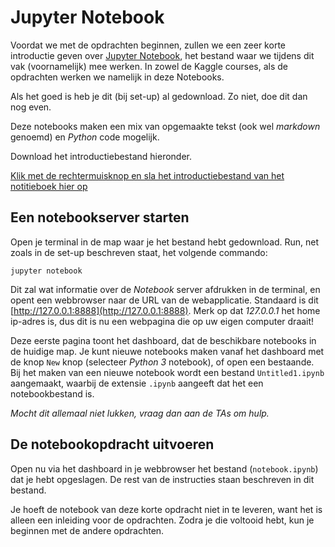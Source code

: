 # Jupyter Notebook

Voordat we met de opdrachten beginnen, zullen we een zeer korte introductie geven over [Jupyter Notebook](http://jupyter.org/), het bestand waar we tijdens dit vak (voornamelijk) mee werken. In zowel de Kaggle courses, als de opdrachten werken we namelijk in deze Notebooks.

Als het goed is heb je dit (bij set-up) al gedownload. Zo niet, doe dit dan nog even.

Deze notebooks maken een mix van opgemaakte tekst (ook wel *markdown* genoemd) en *Python* code mogelijk.

Download het introductiebestand hieronder.

[Klik met de rechtermuisknop en sla het introductiebestand van het notitieboek hier op](../data/notebook.ipynb)

## Een notebookserver starten

Open je terminal in de map waar je het bestand hebt gedownload. Run, net zoals in de set-up beschreven staat, het volgende commando:

    jupyter notebook

Dit zal wat informatie over de *Notebook* server afdrukken in de terminal,
en opent een webbrowser naar de URL van de webapplicatie. Standaard is dit
[http://127.0.0.1:8888](http://127.0.0.1:8888). Merk op dat *127.0.0.1* het
home ip-adres is, dus dit is nu een webpagina die op uw eigen computer draait!

Deze eerste pagina toont het dashboard, dat de beschikbare notebooks in de
huidige map. Je kunt nieuwe notebooks maken vanaf het dashboard met de knop
`New` knop (selecteer *Python 3* notebook), of open een bestaande. Bij het maken van een
nieuwe notebook wordt een bestand `Untitled1.ipynb` aangemaakt, waarbij de extensie
`.ipynb` aangeeft dat het een notebookbestand is.

*Mocht dit allemaal niet lukken, vraag dan aan de TAs om hulp.*

## De notebookopdracht uitvoeren

Open nu via het dashboard in je webbrowser het bestand (`notebook.ipynb`) dat je hebt opgeslagen. De rest van de instructies
staan beschreven in dit bestand.

Je hoeft de notebook van deze korte opdracht niet in te leveren, want het is alleen een inleiding voor de opdrachten. Zodra je die voltooid hebt, kun je beginnen met de andere opdrachten.